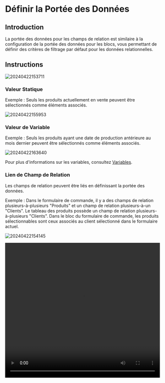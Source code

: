 # Définir la Portée des Données

## Introduction

La portée des données pour les champs de relation est similaire à la configuration de la portée des données pour les blocs, vous permettant de définir des critères de filtrage par défaut pour les données relationnelles.

## Instructions

![20240422153711](https://static-docs.nocobase.com/20240422153711.png)

### Valeur Statique

Exemple : Seuls les produits actuellement en vente peuvent être sélectionnés comme éléments associés.

![20240422155953](https://static-docs.nocobase.com/20240422155953.png)

### Valeur de Variable

Exemple : Seuls les produits ayant une date de production antérieure au mois dernier peuvent être sélectionnés comme éléments associés.

![20240422163640](https://static-docs.nocobase.com/20240422163640.png)

Pour plus d'informations sur les variables, consultez [Variables](/handbook/ui/variables).

### Lien de Champ de Relation

Les champs de relation peuvent être liés en définissant la portée des données.

Exemple : Dans le formulaire de commande, il y a des champs de relation plusieurs-à-plusieurs "Produits" et un champ de relation plusieurs-à-un "Clients". Le tableau des produits possède un champ de relation plusieurs-à-plusieurs "Clients". Dans le bloc du formulaire de commande, les produits sélectionnables sont ceux associés au client sélectionné dans le formulaire actuel.

![20240422154145](https://static-docs.nocobase.com/20240422154145.png)

<video width="100%" height="440" controls>
      <source src="https://static-docs.nocobase.com/20240422155351.mp4" type="video/mp4">
</video>
